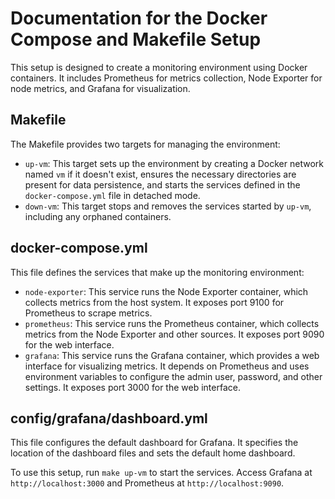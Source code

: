 # Documentation for the Docker Compose and Makefile Setup

This setup is designed to create a monitoring environment using Docker containers. It includes Prometheus for metrics collection, Node Exporter for node metrics, and Grafana for visualization.

## Makefile

The Makefile provides two targets for managing the environment:

* `up-vm`: This target sets up the environment by creating a Docker network named `vm` if it doesn't exist, ensures the necessary directories are present for data persistence, and starts the services defined in the `docker-compose.yml` file in detached mode.
* `down-vm`: This target stops and removes the services started by `up-vm`, including any orphaned containers.

## docker-compose.yml

This file defines the services that make up the monitoring environment:

* `node-exporter`: This service runs the Node Exporter container, which collects metrics from the host system. It exposes port 9100 for Prometheus to scrape metrics.
* `prometheus`: This service runs the Prometheus container, which collects metrics from the Node Exporter and other sources. It exposes port 9090 for the web interface.
* `grafana`: This service runs the Grafana container, which provides a web interface for visualizing metrics. It depends on Prometheus and uses environment variables to configure the admin user, password, and other settings. It exposes port 3000 for the web interface.

## config/grafana/dashboard.yml

This file configures the default dashboard for Grafana. It specifies the location of the dashboard files and sets the default home dashboard.

To use this setup, run `make up-vm` to start the services. Access Grafana at `http://localhost:3000` and Prometheus at `http://localhost:9090`.
